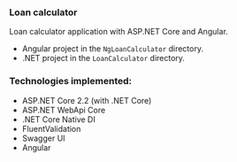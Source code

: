 ### Loan calculator
Loan calculator application with ASP.NET Core and Angular.
* Angular project in the `NgLoanCalculator` directory.
* .NET project in the `LoanCalculator` directory.

### Technologies implemented:
* ASP.NET Core 2.2 (with .NET Core)
* ASP.NET WebApi Core
* .NET Core Native DI
* FluentValidation
* Swagger UI
* Angular
